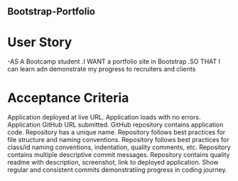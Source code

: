 ## Bootstrap-Portfolio

# User Story

-AS A Bootcamp student
.I WANT a portfolio site in Bootstrap
.SO THAT I can learn adn demonstrate my progress to recruiters and clients


# Acceptance Criteria

Application deployed at live URL.
Application loads with no errors.
Application GitHub URL submitted.
GitHub repository contains application code.
Repository has a unique name.
Repository follows best practices for file structure and naming conventions.
Repository follows best practices for class/id naming conventions, indentation, quality comments, etc.
Repository contains multiple descriptive commit messages.
Repository contains quality readme with description, screenshot, link to deployed application.
Show regular and consistent commits demonstratiing progress in coding journey.
